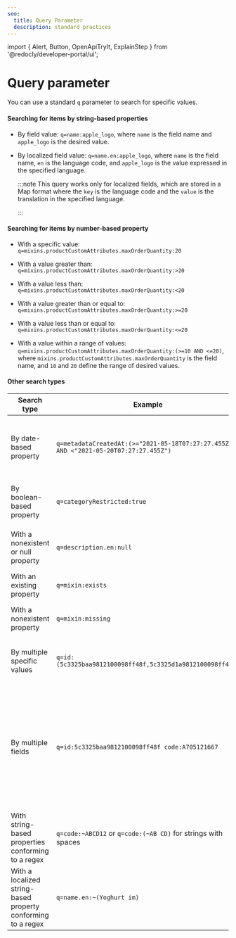 ```yaml
---
seo:
  title: Query Parameter
  description: standard practices
---
```


import {
  Alert,
  Button,
  OpenApiTryIt,
  ExplainStep
 } from '@redocly/developer-portal/ui';

# Query parameter

You can use a standard `q` parameter to search for specific values.

#### Searching for items by string-based properties

* By field value: `q=name:apple_logo`, where `name` is the field name and `apple_logo` is the desired value.

* By localized field value: `q=name.en:apple_logo`, where `name` is the field name, `en` is the language code, and `apple_logo` is the value expressed in the specified language.

  :::note
  This query works only for localized fields, which are stored in a Map format where the `key` is the language code and the `value` is the translation in the specified language.

  :::


#### Searching for items by number-based property

* With a specific value: `q=mixins.productCustomAttributes.maxOrderQuantity:20`

* With a value greater than: `q=mixins.productCustomAttributes.maxOrderQuantity:>20`

* With a value less than: `q=mixins.productCustomAttributes.maxOrderQuantity:<20`

* With a value greater than or equal to: `q=mixins.productCustomAttributes.maxOrderQuantity:>=20`

* With a value less than or equal to: `q=mixins.productCustomAttributes.maxOrderQuantity:<=20`

* With a value within a range of values: `q=mixins.productCustomAttributes.maxOrderQuantity:(>=10 AND <=20)`, where `mixins.productCustomAttributes.maxOrderQuantity` is the field name, and `10` and `20` define the range of desired values.

#### Other search types

|Search type | Example | Description|
|---|---|---|
|By date-based property|`q=metadataCreatedAt:(>="2021-05-18T07:27:27.455Z" AND <"2021-05-20T07:27:27.455Z")`|All number-based property queries are also valid for dates. In this case, the date should be enclosed in double quotes.|
|By boolean-based property| `q=categoryRestricted:true`|Here, `categoryRestricted` is the boolean field name and `true` is the desired value.|
|With a nonexistent or null property|`q=description.en:null`|Here, `description.en` is the field set to `null` or is nonexistent in the database.|
|With an existing property|`q=mixin:exists`|Here, `mixin` is the field that exists in the database.|
|With a nonexistent property|`q=mixin:missing`|Here, `mixin` is the field that does not exist in the database.|
|By multiple specific values|`q=id:(5c3325baa9812100098ff48f,5c3325d1a9812100098ff494)`|Here, `id` is the field name, and the values within the brackets are the desired IDs.|
|By multiple fields|`q=id:5c3325baa9812100098ff48f code:A705121667`| Here, `id` and `code` are field names. All objects containing the specified values are returned. Multiple fields (separated by spaces) can be specified. Multiple values for each field can also be specified in the format shown earlier.|
|With string-based properties conforming to a regex|`q=code:~ABCD12` or `q=code:(~AB CD)` for strings with spaces| Here, `code` is the field name, and `ABCD12` or `AB CD` are regex patterns for querying.|
|With a localized string-based property conforming to a regex|`q=name.en:~(Yoghurt im)`| Here, `name` is the field name, `en` is the language code, and `Yoghurt im` is the regex search term.|


